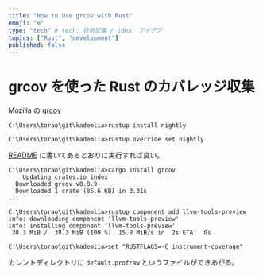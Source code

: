 ```yaml
---
title: "How to Use grcov with Rust"
emoji: "⚙"
type: "tech" # tech: 技術記事 / idea: アイデア
topics: ["Rust", "development"]
published: false
---
```


# grcov を使った Rust のカバレッジ収集

Mozilla の [grcov](https://github.com/mozilla/grcov)

```
C:\Users\torao\git\kademlia>rustup install nightly

C:\Users\torao\git\kademlia>rustup override set nightly
```

[README](https://github.com/mozilla/grcov) に書いてあるとおりに実行すれば良い。

```
C:\Users\torao\git\kademlia>cargo install grcov
    Updating crates.io index
  Downloaded grcov v0.8.9
  Downloaded 1 crate (85.6 KB) in 3.31s
...

C:\Users\torao\git\kademlia>rustup component add llvm-tools-preview
info: downloading component 'llvm-tools-preview'
info: installing component 'llvm-tools-preview'
 38.3 MiB /  38.3 MiB (100 %)  15.8 MiB/s in  2s ETA:  0s

C:\Users\torao\git\kademlia>set "RUSTFLAGS=-C instrument-coverage"
```

カレントディレクトリに `default.profraw` というファイルができあがる。

